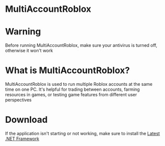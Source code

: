 # MultiAccountRoblox
# Warning 
Before running MultiAccountRoblox, make sure your antivirus is turned off, otherwise it won't work
# What is MultiAccountRoblox?
MultiAccountRoblox is used to run multiple Roblox accounts at the same time on one PC. It's helpful for trading between accounts, farming resources in games, or testing game features from different user perspectives
# Download
If the application isn't starting or not working, make sure to install the [Latest .NET Framework](https://dotnet.microsoft.com/en-us/download/dotnet-framework)
